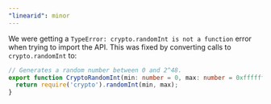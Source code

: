 ```yaml
---
"linearid": minor
---
```


We were getting a `TypeError: crypto.randomInt is not a function` error when trying to import the API. This was fixed by converting calls to `crypto.randomInt` to:

```TypeScript
// Generates a random number between 0 and 2^48.
export function CryptoRandomInt(min: number = 0, max: number = 0xffffffffffff) {
  return require('crypto').randomInt(min, max);
}
```
